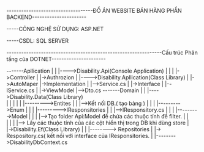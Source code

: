 -----------------------------------ĐỒ ÁN WEBSITE BÁN HÀNG PHẦN BACKEND----------------------

-----CÔNG NGHỆ SỬ DỤNG: ASP.NET

-----CSDL: SQL SERVER



---------------------------------------------------------------Cấu trúc Phân tầng của DOTNET----------------------


-------Apllication
			|
			|
			|---->Disability.Api(Console Application)
			|			|
			|			|->Controller
			|			|->Authrozion
			|
			|---->Disability.Apllication(Class Library)
						|
						|->AutoMaper
						|->Implementation
						|		|-->Service.cs
						|
						|->Interface
						|		|--IService.cs
						|
						|->ViewModel
								|-->Dto.cs
-------Domain
			|
			|
			|---->Disability.Data(Class Library)			
			|			|
			|			|
			|			|--------->Entites
			|			|			|-->Kết nối DB.( tạo bảng )
			|			|
			|			|--------->Enum
			|			|
			|			|--------->IResponsitories
			|			|			|-->IResponsitory.cs
			|			|
			|			|--------->Model
			|						|
			|						|-->Tạo folder Api:Model để chứa các thuộc tính để filter.
			|						|		
			|						|
			|						|--> Lấy các thuộc tính của các cột hiển thị trong DB khi dùng store
			|			
			|->Disability.Ef(Class Library)
						|
						|
						|--------> Repositories
						|			|-> Respository.cs( kết nối với interface của IResponsitories.
						|
						|-------->DisabilityDbContext.cs
